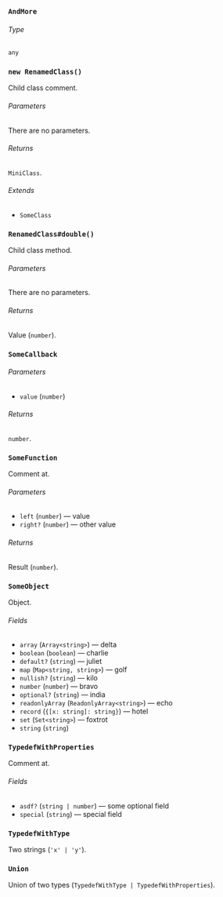 ### `AndMore`

###### Type

```ts
any
```

### `new RenamedClass()`

Child class comment.

###### Parameters

There are no parameters.

###### Returns

`MiniClass`.

###### Extends

* `SomeClass`

### `RenamedClass#double()`

Child class method.

###### Parameters

There are no parameters.

###### Returns

Value (`number`).

### `SomeCallback`

###### Parameters

* `value` (`number`)

###### Returns

`number`.

### `SomeFunction`

Comment at.

###### Parameters

* `left` (`number`)
  — value
* `right?` (`number`)
  — other value

###### Returns

Result (`number`).

### `SomeObject`

Object.

###### Fields

* `array` (`Array<string>`)
  — delta
* `boolean` (`boolean`)
  — charlie
* `default?` (`string`)
  — juliet
* `map` (`Map<string, string>`)
  — golf
* `nullish?` (`string`)
  — kilo
* `number` (`number`)
  — bravo
* `optional?` (`string`)
  — india
* `readonlyArray` (`ReadonlyArray<string>`)
  — echo
* `record` (`{[x: string]: string}`)
  — hotel
* `set` (`Set<string>`)
  — foxtrot
* `string` (`string`)

### `TypedefWithProperties`

Comment at.

###### Fields

* `asdf?` (`string | number`)
  — some optional field
* `special` (`string`)
  — special field

### `TypedefWithType`

Two strings (`'x' | 'y'`).

### `Union`

Union of two types (`TypedefWithType | TypedefWithProperties`).
